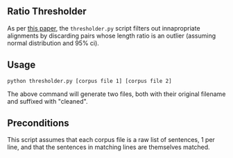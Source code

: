 ## Ratio Thresholder


As per [this paper](https://wit3.fbk.eu/papers/WIT3-EAMT2012.pdf), the `thresholder.py` script filters out innapropriate alignments by discarding pairs whose length ratio is an outlier (assuming normal distribution and 95% ci).


## Usage

```
python thresholder.py [corpus file 1] [corpus file 2]
```

The above command will generate two files, both with their original filename and suffixed with "cleaned".

## Preconditions 

This script assumes that each corpus file is a raw list of sentences, 1 per line, and that the sentences in matching lines are themselves matched.

